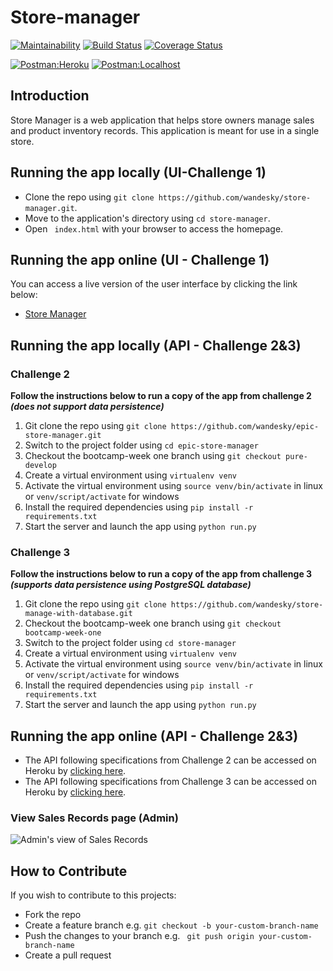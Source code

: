 # Store-manager
[![Maintainability](https://api.codeclimate.com/v1/badges/88b4e281398dabeee3a0/maintainability)](https://codeclimate.com/github/wandesky/epic-store-manager/maintainability)
[![Build Status](https://travis-ci.com/wandesky/epic-store-manager.svg?branch=ch-add-travis-pure-161532711)](https://travis-ci.com/wandesky/epic-store-manager)
[![Coverage Status](https://coveralls.io/repos/github/wandesky/epic-store-manager/badge.svg?branch=ch-add-travis-pure-161532711)](https://coveralls.io/github/wandesky/epic-store-manager?branch=ch-add-travis-pure-161532711)

[![Postman:Heroku](https://run.pstmn.io/button.svg)](https://app.getpostman.com/run-collection/10603920350da8c05494)
[![Postman:Localhost](https://run.pstmn.io/button.svg)](https://app.getpostman.com/run-collection/39428fe334c131564a1e)
## Introduction
Store Manager is a web application that helps store owners manage sales and product inventory records. This application is meant for use in a single store.

## Running the app locally (UI-Challenge 1)
- Clone the repo using ` git clone https://github.com/wandesky/store-manager.git `.
- Move to the application's directory using ` cd store-manager `.
- Open ` index.html` with your browser to access the homepage.

## Running the app online (UI - Challenge 1)
You can access a live version of the user interface by clicking the link below:
- [Store Manager](https://wandesky.github.io/store-manager/)

## Running the app locally (API - Challenge 2&3)
### Challenge 2
**Follow the instructions below to run a copy of the app from challenge 2 _(does not support data persistence)_**
1. Git clone the repo using `git clone https://github.com/wandesky/epic-store-manager.git`
2. Switch to the project folder using `cd epic-store-manager`
3. Checkout the bootcamp-week one branch using `git checkout pure-develop`
4. Create a virtual environment using `virtualenv venv`
5. Activate the virtual environment using `source venv/bin/activate` in linux or `venv/script/activate` for windows
5. Install the required dependencies using `pip install -r requirements.txt`
6. Start the server and launch the app using `python run.py`

### Challenge 3
**Follow the instructions below to run a copy of the app from challenge 3 _(supports data persistence using PostgreSQL database)_**
1. Git clone the repo using `git clone https://github.com/wandesky/store-manage-with-database.git`
2. Checkout the bootcamp-week one branch using `git checkout bootcamp-week-one`
3. Switch to the project folder using `cd store-manager`
4. Create a virtual environment using `virtualenv venv`
5. Activate the virtual environment using `source venv/bin/activate` in linux or `venv/script/activate` for windows
5. Install the required dependencies using `pip install -r requirements.txt`
6. Start the server and launch the app using `python run.py`

## Running the app online (API - Challenge 2&3)
- The API following specifications from Challenge 2 can be accessed on Heroku by [clicking here](https://wandesky-store-manager.herokuapp.com/).
- The API following specifications from Challenge 3 can be accessed on Heroku by [clicking here](https://wandesky-stg-store-manager-ch3.herokuapp.com/).

### View Sales Records page (Admin)
![Admin's view of Sales Records](https://user-images.githubusercontent.com/19204205/46824614-1a9db180-cd9a-11e8-94b1-7c38318e6744.png)

## How to Contribute
If you wish to contribute to this projects:
* Fork the repo
* Create a feature branch e.g. ``` git checkout -b your-custom-branch-name ```
* Push the changes to your branch e.g. ``` git push origin your-custom-branch-name```
* Create a pull request
